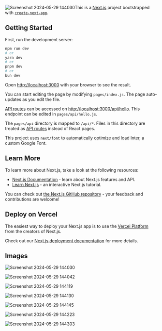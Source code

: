 ![Screenshot 2024-05-29 144030](https://github.com/GSL006/E-commerce/assets/111833811/566b06bb-a221-4b0b-8e96-28b276a3cda8)This is a [Next.js](https://nextjs.org/) project bootstrapped with [`create-next-app`](https://github.com/vercel/next.js/tree/canary/packages/create-next-app).

## Getting Started

First, run the development server:

```bash
npm run dev
# or
yarn dev
# or
pnpm dev
# or
bun dev
```

Open [http://localhost:3000](http://localhost:3000) with your browser to see the result.

You can start editing the page by modifying `pages/index.js`. The page auto-updates as you edit the file.

[API routes](https://nextjs.org/docs/api-routes/introduction) can be accessed on [http://localhost:3000/api/hello](http://localhost:3000/api/hello). This endpoint can be edited in `pages/api/hello.js`.

The `pages/api` directory is mapped to `/api/*`. Files in this directory are treated as [API routes](https://nextjs.org/docs/api-routes/introduction) instead of React pages.

This project uses [`next/font`](https://nextjs.org/docs/basic-features/font-optimization) to automatically optimize and load Inter, a custom Google Font.

## Learn More

To learn more about Next.js, take a look at the following resources:

- [Next.js Documentation](https://nextjs.org/docs) - learn about Next.js features and API.
- [Learn Next.js](https://nextjs.org/learn) - an interactive Next.js tutorial.

You can check out [the Next.js GitHub repository](https://github.com/vercel/next.js/) - your feedback and contributions are welcome!

## Deploy on Vercel

The easiest way to deploy your Next.js app is to use the [Vercel Platform](https://vercel.com/new?utm_medium=default-template&filter=next.js&utm_source=create-next-app&utm_campaign=create-next-app-readme) from the creators of Next.js.

Check out our [Next.js deployment documentation](https://nextjs.org/docs/deployment) for more details.

## Images
![Screenshot 2024-05-29 144030](https://github.com/GSL006/E-commerce/assets/111833811/c0a866d3-8d0d-4dcb-ba88-fc9069c00206)

![Screenshot 2024-05-29 144042](https://github.com/GSL006/E-commerce/assets/111833811/108a3c32-0482-44d6-9dbd-26c9aacbf41d)

![Screenshot 2024-05-29 144119](https://github.com/GSL006/E-commerce/assets/111833811/e031202b-6592-4b85-abe7-7e31613e4028)

![Screenshot 2024-05-29 144130](https://github.com/GSL006/E-commerce/assets/111833811/6adcccfa-4235-4b0f-9eba-2e860419fc80)

![Screenshot 2024-05-29 144145](https://github.com/GSL006/E-commerce/assets/111833811/1cab27a6-9cfd-46b5-adea-a2e73f4b5094)

![Screenshot 2024-05-29 144223](https://github.com/GSL006/E-commerce/assets/111833811/339e1cde-a138-43bf-9639-2b861e0aaaff)

![Screenshot 2024-05-29 144303](https://github.com/GSL006/E-commerce/assets/111833811/1633efe5-dabd-4c40-9e16-a1bf8108bb15)

